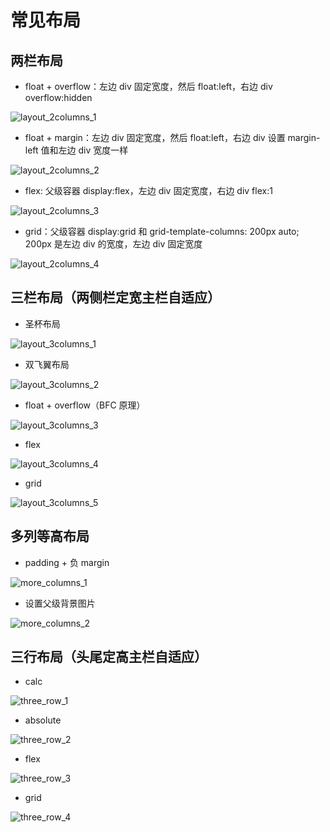 # 常见布局

## 两栏布局

* float + overflow：左边 div 固定宽度，然后 float:left，右边 div overflow:hidden

![layout_2columns_1](../img/layout_2columns_1.awebp)

* float + margin：左边 div 固定宽度，然后 float:left，右边 div 设置 margin-left 值和左边 div 宽度一样

![layout_2columns_2](../img/layout_2columns_2.awebp)

* flex: 父级容器 display:flex，左边 div 固定宽度，右边 div flex:1

![layout_2columns_3](../img/layout_2columns_3.awebp)

* grid：父级容器 display:grid 和 grid-template-columns: 200px auto; 200px 是左边 div 的宽度，左边 div 固定宽度

![layout_2columns_4](../img/layout_2columns_4.awebp)

## 三栏布局（两侧栏定宽主栏自适应）

* 圣杯布局

![layout_3columns_1](../img/layout_3columns_1.awebp)

* 双飞翼布局

![layout_3columns_2](../img/layout_3columns_2.awebp)

* float + overflow（BFC 原理）

![layout_3columns_3](../img/layout_3columns_3.awebp)

* flex

![layout_3columns_4](../img/layout_3columns_4.awebp)

* grid

![layout_3columns_5](../img/layout_3columns_5.awebp)

## 多列等高布局

* padding + 负 margin

![more_columns_1](../img/more_columns_1.awebp)

* 设置父级背景图片

![more_columns_2](../img/more_columns_2.awebp)

## 三行布局（头尾定高主栏自适应）

* calc

![three_row_1](../img/three_row_1.awebp)

* absolute

![three_row_2](../img/three_row_2.awebp)

* flex

![three_row_3](../img/three_row_3.awebp)

* grid

![three_row_4](../img/three_row_4.awebp)